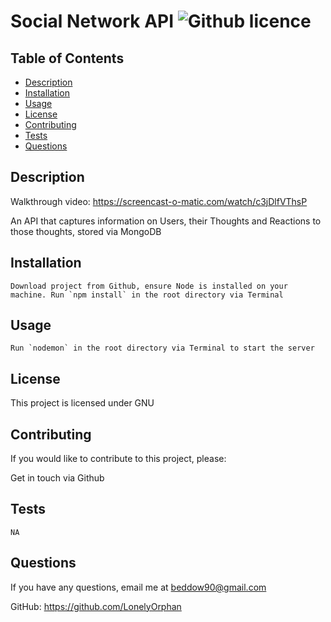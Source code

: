 # Social Network API ![Github licence](https://img.shields.io/badge/GNU-License-orange)

## Table of Contents

- [Description](#description)
- [Installation](#installation)
- [Usage](#usage)
- [License](#license)
- [Contributing](#contributing)
- [Tests](#tests)
- [Questions](#questions)

## Description

Walkthrough video: https://screencast-o-matic.com/watch/c3jDlfVThsP  

An API that captures information on Users, their Thoughts and Reactions to those thoughts, stored via MongoDB

## Installation

```
Download project from Github, ensure Node is installed on your machine. Run `npm install` in the root directory via Terminal
```

## Usage

```
Run `nodemon` in the root directory via Terminal to start the server
```

## License

This project is licensed under GNU

## Contributing

If you would like to contribute to this project, please:

Get in touch via Github

## Tests

```
NA
```

## Questions

If you have any questions, email me at beddow90@gmail.com

GitHub: https://github.com/LonelyOrphan
